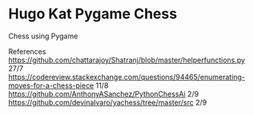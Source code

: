 # Hugo Kat Pygame Chess
 Chess using Pygame

 References
 https://github.com/chattarajoy/Shatranj/blob/master/helperfunctions.py 27/7
 https://codereview.stackexchange.com/questions/94465/enumerating-moves-for-a-chess-piece 11/8
 https://github.com/AnthonyASanchez/PythonChessAi 2/9
 https://github.com/devinalvaro/yachess/tree/master/src 2/9
